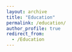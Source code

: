 ```yaml
---
layout: archive
title: "Education"
permalink: /education/
author_profile: true
redirect_from:
  - /Education
---
```


